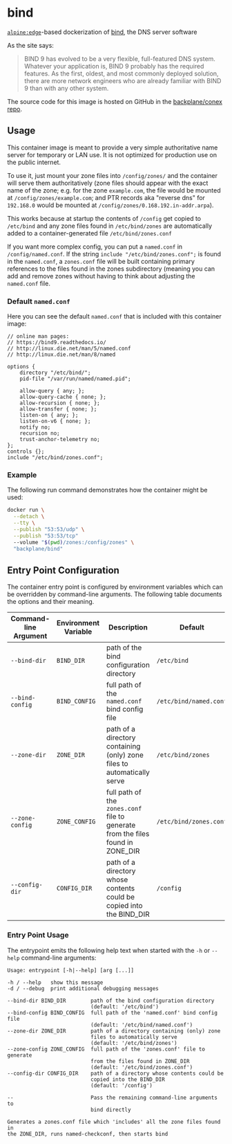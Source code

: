 # bind

[`alpine:edge`](https://hub.docker.com/_/alpine/)-based dockerization of [bind](https://www.isc.org/bind/), the DNS server software

As the site says:

> BIND 9 has evolved to be a very flexible, full-featured DNS system. Whatever your application is, BIND 9 probably has the required features. As the first, oldest, and most commonly deployed solution, there are more network engineers who are already familiar with BIND 9 than with any other system.

The source code for this image is hosted on GitHub in the [backplane/conex repo](https://github.com/backplane/conex/tree/main/bind).

## Usage

This container image is meant to provide a very simple authoritative name server for temporary or LAN use. It is not optimized for production use on the public internet.

To use it, just mount your zone files into `/config/zones/` and the container will serve them authoritatively (zone files should appear with the exact name of the zone; e.g. for the zone `example.com`, the file would be mounted at `/config/zones/example.com`; and PTR records aka "reverse dns" for `192.168.0` would be mounted at `/config/zones/0.168.192.in-addr.arpa`).

This works because at startup the contents of `/config` get copied to `/etc/bind` and any zone files found in `/etc/bind/zones` are automatically added to a container-generated file `/etc/bind/zones.conf`

If you want more complex config, you can put a `named.conf` in `/config/named.conf`. If the string `include "/etc/bind/zones.conf";` is found in the `named.conf`, a `zones.conf` file will be built containing primary references to the files found in the zones subdirectory (meaning you can add and remove zones without having to think about adjusting the `named.conf` file.

### Default `named.conf`

Here you can see the default `named.conf` that is included with this container image:

```
// online man pages:
// https://bind9.readthedocs.io/
// http://linux.die.net/man/5/named.conf
// http://linux.die.net/man/8/named

options {
    directory "/etc/bind/";
    pid-file "/var/run/named/named.pid";

    allow-query { any; };
    allow-query-cache { none; };
    allow-recursion { none; };
    allow-transfer { none; };
    listen-on { any; };
    listen-on-v6 { none; };
    notify no;
    recursion no;
    trust-anchor-telemetry no;
};
controls {};
include "/etc/bind/zones.conf";
```

### Example

The following run command demonstrates how the container might be used:

```sh
docker run \
  --detach \
  --tty \
  --publish "53:53/udp" \
  --publish "53:53/tcp"
  --volume "$(pwd)/zones:/config/zones" \
  "backplane/bind"
```

## Entry Point Configuration

The container entry point is configured by environment variables which can be overridden by command-line arguments. The following table documents the options and their meaning.

Command-line Argument | Environment Variable | Description                                                                     | Default
--------------------- | -------------------- | ------------------------------------------------------------------------------- | ----------------------
`--bind-dir`          | `BIND_DIR`           | path of the bind configuration directory                                        | `/etc/bind`
`--bind-config`       | `BIND_CONFIG`        | full path of the `named.conf` bind config file                                  | `/etc/bind/named.conf`
`--zone-dir`          | `ZONE_DIR`           | path of a directory containing (only) zone files to automatically serve         | `/etc/bind/zones`
`--zone-config`       | `ZONE_CONFIG`        | full path of the `zones.conf` file to generate from the files found in ZONE_DIR | `/etc/bind/zones.conf`
`--config-dir`        | `CONFIG_DIR`         | path of a directory whose contents could be copied into the BIND_DIR            | `/config`

### Entry Point Usage

The entrypoint emits the following help text when started with the `-h` or `--help` command-line arguments:

```
Usage: entrypoint [-h|--help] [arg [...]]

-h / --help   show this message
-d / --debug  print additional debugging messages

--bind-dir BIND_DIR        path of the bind configuration directory
                           (default: '/etc/bind')
--bind-config BIND_CONFIG  full path of the 'named.conf' bind config file
                           (default: '/etc/bind/named.conf')
--zone-dir ZONE_DIR        path of a directory containing (only) zone
                           files to automatically serve
                           (default: '/etc/bind/zones')
--zone-config ZONE_CONFIG  full path of the 'zones.conf' file to generate
                           from the files found in ZONE_DIR
                           (default: '/etc/bind/zones.conf')
--config-dir CONFIG_DIR    path of a directory whose contents could be
                           copied into the BIND_DIR
                           (default: '/config')

--                         Pass the remaining command-line arguments to
                           bind directly

Generates a zones.conf file which 'includes' all the zone files found in
the ZONE_DIR, runs named-checkconf, then starts bind
```
